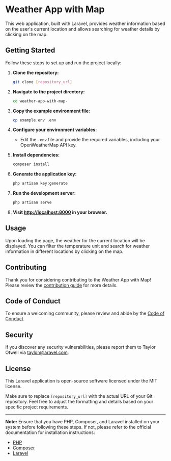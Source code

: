 # Weather App with Map

This web application, built with Laravel, provides weather information based on the user's current location and allows searching for weather details by clicking on the map.

## Getting Started

Follow these steps to set up and run the project locally:

1. **Clone the repository:**
   ```bash
   git clone [repository_url]
   ```

2. **Navigate to the project directory:**
   ```bash
   cd weather-app-with-map-
   ```

3. **Copy the example environment file:**
   ```bash
   cp example.env .env
   ```

4. **Configure your environment variables:**
   - Edit the `.env` file and provide the required variables, including your OpenWeatherMap API key.

5. **Install dependencies:**
   ```bash
   composer install
   ```

6. **Generate the application key:**
   ```bash
   php artisan key:generate
   ```

7. **Run the development server:**
   ```bash
   php artisan serve
   ```

8. **Visit [http://localhost:8000](http://localhost:8000) in your browser.**

## Usage

Upon loading the page, the weather for the current location will be displayed. You can filter the temperature unit and search for weather information in different locations by clicking on the map.

## Contributing

Thank you for considering contributing to the Weather App with Map! Please review the [contribution guide](CONTRIBUTING.md) for more details.

## Code of Conduct

To ensure a welcoming community, please review and abide by the [Code of Conduct](CODE_OF_CONDUCT.md).

## Security

If you discover any security vulnerabilities, please report them to Taylor Otwell via taylor@laravel.com.

## License

This Laravel application is open-source software licensed under the MIT license.

Make sure to replace `[repository_url]` with the actual URL of your Git repository. Feel free to adjust the formatting and details based on your specific project requirements.

---

**Note:** Ensure that you have PHP, Composer, and Laravel installed on your system before following these steps. If not, please refer to the official documentation for installation instructions:

- [PHP](https://www.php.net/manual/en/install.php)
- [Composer](https://getcomposer.org/doc/00-intro.md)
- [Laravel](https://laravel.com/docs/8.x/installation)